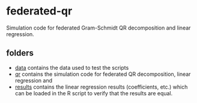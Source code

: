 # federated-qr
Simulation code for federated Gram-Schmidt QR decomposition and linear regression.

## folders

* [data](https://github.com/AnneHartebrodt/federated-qr/tree/master/data) contains the data used to test the scripts
* [qr](https://github.com/AnneHartebrodt/federated-qr/tree/master/qr) contains the simulation code for federated QR decomposition, linear regression and
* [results](https://github.com/AnneHartebrodt/federated-qr/tree/master/results) contains the linear regression results (coefficients, etc.) which can be loaded in the R script to verify that the results are equal.
